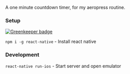 A one minute countdown timer, for my aeropress routine.

### Setup

[![Greenkeeper badge](https://badges.greenkeeper.io/ianmcnally/coffee-timer.svg)](https://greenkeeper.io/)

`npm i -g react-native` - Install react native

### Development

`react-native run-ios` - Start server and open emulator